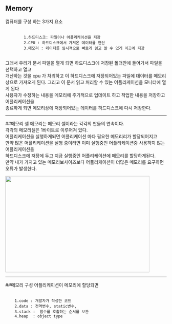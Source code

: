 ## Memory

컴퓨터를 구성
하는 3가지 요소   

<pre>
    <code>
        1.하드디스크: 파일이나 어플리케이션을 저장   
        2.CPU : 하드디스크에서 가져온 데이터를 연산   
        3.메모리 : 데이터를 임시적으로 빠르게 읽고 쓸 수 있게 이곳에 저장
    </code>
</pre>
그래서 우리가 문서 파일을 열게 되면 하드디스크에 저장된 폴더안에 들어가서 파일을 선택하고 열고   
개산하는 것을 cpu 가 처리하고 이 하드디스크에 저장되어있는 파일에 데이터를 메모리상으로 가져오게 된다.
그리고 이 문서 읽고 처리할 수 있는 어플리케이션을 모니터에 열게 된다   
사용자가 수정하는 내용을 메모리에 주기적으로 업데이트 하고 작업한 내용을 저장하고 어플리케이션을   
종료하게 되면 메모리상에 저장되어있는 데이터를 하드디스크에 다시 저장한다.
***
##메모리 셀
메모리는 메모리 셀이라는 각각의 판들의 연속이다.   
각각의 메모리셀은 1바이트로 이루어져 있다.   
어플리케이션을 실행하게되면 어플리케이션 마다 필요한 메모리리가 할당되어지고   
만약 많은 어플리케이션을 실행 중이라면 이미 실행중인 어플리케이션중 사용하지 않는 어플리케이션을    
하드디스크에 저장에 두고 지금 실행중인 어플리케이션에 메모리를 할당하게된다.   
만약 내가 가지고 있는 메모리보사이즈보다 어플리케이션이 더많은 메모리를 요구하면 오류가 발생한다.

<img height="300px" src="C:\ES6\img\memory.jpg" width="450px"/>

*** 
##메모리 구성
어플리케이션이 메모리에 할당되면
<pre>
    <code>
    1.code : 개발자가 작성한 코드
    2.data : 전역변수, static변수,
    3.stack :  함수를 호출하는 순서를 보관
    4.heap  : object type 
    </code>
</pre>


